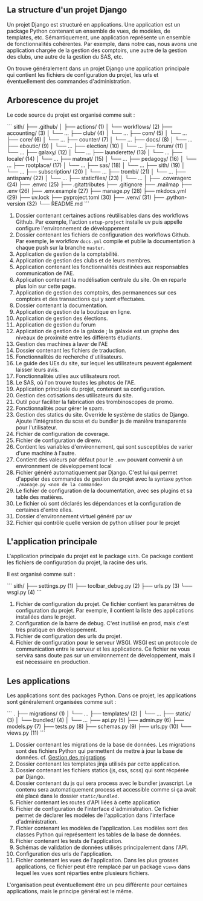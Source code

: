 ## La structure d'un projet Django

Un projet Django est structuré en applications.
Une application est un package Python 
contenant un ensemble de vues, de modèles, de templates, etc.
Sémantiquement, une application représente 
un ensemble de fonctionnalités cohérentes.
Par exemple, dans notre cas, nous avons une application
chargée de la gestion des comptoirs, une autre de la gestion
des clubs, une autre de la gestion du SAS, etc.

On trouve généralement dans un projet Django
une application principale qui contient les
fichiers de configuration du projet, 
les urls et éventuellement des commandes d'administration.

## Arborescence du projet

Le code source du projet est organisé comme suit :

<div class="annotate">
```
sith/
├── .github/
│   ├── actions/ (1)
│   └── workflows/ (2)
├── accounting/ (3)
│   └── ...
├── club/ (4)
│   └── ...
├── com/ (5)
│   └── ...
├── core/ (6)
│   └── ...
├── counter/ (7)
│   └── ...
├── docs/ (8)
│   └── ...
├── eboutic/ (9)
│   └── ...
├── election/ (10)
│   └── ...
├── forum/ (11)
│   └── ...
├── galaxy/ (12)
│   └── ...
├── launderette/ (13)
│   └── ...
├── locale/ (14)
│   └── ...
├── matmat/ (15)
│   └── ...
├── pedagogy/ (16)
│   └── ...
├── rootplace/ (17)
│   └── ...
├── sas/ (18)
│   └── ...
├── sith/ (19)
│   └── ...
├── subscription/ (20)
│   └── ...
├── trombi/ (21)
│   └── ...
├── antispam/ (22)
│   └── ...
├── staticfiles/ (23)
│   └── ...
│
├── .coveragerc (24)
├── .envrc (25)
├── .gitattributes
├── .gitignore
├── .mailmap
├── .env (26)
├── .env.example (27)
├── manage.py (28)
├── mkdocs.yml (29)
├── uv.lock
├── pyproject.toml (30)
├── .venv/ (31)
├── .python-version (32)
└── README.md
```
</div>

1. Dossier contenant certaines actions réutilisables
   dans des workflows Github. Par exemple, l'action
   `setup-project` installe uv puis appelle
   configure l'environnement de développement
2. Dossier contenant les fichiers de configuration
   des workflows Github. 
   Par exemple, le workflow `docs.yml` compile
   et publie la documentation à chaque push sur la branche `master`.
3. Application de gestion de la comptabilité.
4. Application de gestion des clubs et de leurs membres.
5. Application contenant les fonctionnalités 
   destinées aux responsables communication de l'AE.
6. Application contenant la modélisation centrale du site.
   On en reparle plus loin sur cette page.
7. Application de gestion des comptoirs, des permanences
   sur ces comptoirs et des transactions qui y sont effectuées.
8. Dossier contenant la documentation.
9. Application de gestion de la boutique en ligne.
10. Application de gestion des élections.
11. Application de gestion du forum
12. Application de gestion de la galaxie ; la galaxie
    est un graphe des niveaux de proximité entre les différents
    étudiants.
13. Gestion des machines à laver de l'AE
14. Dossier contenant les fichiers de traduction.
15. Fonctionnalités de recherche d'utilisateurs.
16. Le guide des UEs du site, sur lequel les utilisateurs
    peuvent également laisser leurs avis.
17. Fonctionnalités utiles aux utilisateurs root.
18. Le SAS, où l'on trouve toutes les photos de l'AE.
19. Application principale du projet, contenant sa configuration. 
20. Gestion des cotisations des utilisateurs du site. 
21. Outil pour faciliter la fabrication des trombinoscopes de promo. 
22. Fonctionnalités pour gérer le spam. 
23. Gestion des statics du site. Override le système de statics de Django.
    Ajoute l'intégration du scss et du bundler js
    de manière transparente pour l'utilisateur. 
24. Fichier de configuration de coverage. 
25. Fichier de configuration de direnv. 
26. Contient les variables d'environnement, qui sont susceptibles
    de varier d'une machine à l'autre.
27. Contient des valeurs par défaut pour le `.env`
    pouvant convenir à un environnment de développement local
28. Fichier généré automatiquement par Django. C'est lui
    qui permet d'appeler des commandes de gestion du projet
    avec la syntaxe `python ./manage.py <nom de la commande>`
29. Le fichier de configuration de la documentation,
    avec ses plugins et sa table des matières. 
30. Le fichier où sont déclarés les dépendances et la configuration
    de certaines d'entre elles.
31. Dossier d'environnement virtuel généré par uv
32. Fichier qui contrôle quelle version de python utiliser pour le projet
    

## L'application principale

L'application principale du projet est le package `sith`.
Ce package contient les fichiers de configuration du projet,
la racine des urls.

Il est organisé comme suit :

<div class="annotate">
```
sith/
├── settings.py (1)
├── toolbar_debug.py (2)
├── urls.py (3)
└── wsgi.py (4)
```
</div>

1. Fichier de configuration du projet.
   Ce fichier contient les paramètres de configuration du projet.
   Par exemple, il contient la liste des applications
   installées dans le projet.
2. Configuration de la barre de debug.
   C'est inutilisé en prod, mais c'est très pratique en développement.
3. Fichier de configuration des urls du projet.
4. Fichier de configuration pour le serveur WSGI.
   WSGI est un protocole de communication entre le serveur
   et les applications.
   Ce fichier ne vous servira sans doute pas sur un environnement
   de développement, mais il est nécessaire en production.

## Les applications

Les applications sont des packages Python.
Dans ce projet, les applications sont généralement organisées
comme suit :

<div class="annotate">
```
.
├── migrations/ (1)
│   └── ...
├── templates/ (2)
│   └── ...
├── static/ (3)
│   └── bundled/ (4)
│   └── ...
├── api.py (5)
├── admin.py (6)
├── models.py (7)
├── tests.py (8)
├── schemas.py (9)
├── urls.py (10)
└── views.py (11)
```
</div>

1. Dossier contenant les migrations de la base de données.
   Les migrations sont des fichiers Python qui permettent
   de mettre à jour la base de données.
   cf. [Gestion des migrations](../howto/migrations.md)
2. Dossier contenant les templates jinja utilisés par cette application.
3. Dossier contenant les fichiers statics (js, css, scss) qui sont récpérée par Django.
4. Dossier contenant du js qui sera process avec le bundler javascript. Le contenu sera automatiquement process et accessible comme si ça avait été placé dans le dossier `static/bundled`.
5. Fichier contenant les routes d'API liées à cette application
6. Fichier de configuration de l'interface d'administration.
   Ce fichier permet de déclarer les modèles de l'application
   dans l'interface d'administration.
7. Fichier contenant les modèles de l'application.
   Les modèles sont des classes Python qui représentent
   les tables de la base de données.
8. Fichier contenant les tests de l'application.
9. Schémas de validation de données utilisés principalement dans l'API.
10. Configuration des urls de l'application.
11. Fichier contenant les vues de l'application.
   Dans les plus grosses applications,
   ce fichier peut être remplacé par un package
   `views` dans lequel les vues sont réparties entre
   plusieurs fichiers.

L'organisation peut éventuellement être un peu différente
pour certaines applications, mais le principe
général est le même.